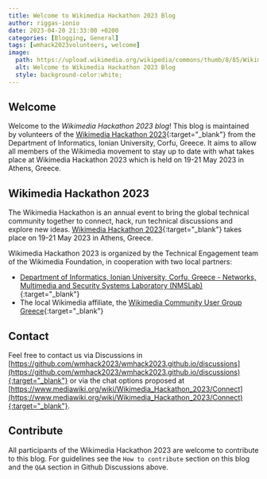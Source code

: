```yaml
---
title: Welcome to Wikimedia Hackathon 2023 Blog
author: riggas-ionio
date: 2023-04-20 21:33:00 +0200
categories: [Blogging, General]
tags: [wmhack2023volunteers, welcome]
image:
  path: https://upload.wikimedia.org/wikipedia/commons/thumb/8/85/Wikimedia_hackathon_mark_horizontal.svg/1200px-Wikimedia_hackathon_mark_horizontal.svg.png
  alt: Welcome to Wikimedia Hackathon 2023 Blog
  style: background-color:white;
---
```


## Welcome

Welcome to the _Wikimedia Hackathon 2023 blog_! This blog is maintained by volunteers of the [Wikimedia Hackathon 2023](https://www.mediawiki.org/wiki/Wikimedia_Hackathon_2023){:target="_blank"} from the Department of Informatics, Ionian University, Corfu, Greece. It aims to allow all members of the Wikimedia movement to stay up to date with what takes place at Wikimedia Hackathon 2023 which is held on 19-21 May 2023 in Athens, Greece.

## Wikimedia Hackathon 2023
The Wikimedia Hackathon is an annual event to bring the global technical community together to connect, hack, run technical discussions and explore new ideas. [Wikimedia Hackathon 2023](https://www.mediawiki.org/wiki/Wikimedia_Hackathon_2023){:target="_blank"} takes place on 19-21 May 2023 in Athens, Greece.

Wikimedia Hackathon 2023 is organized by the Technical Engagement team of the Wikimedia Foundation, in cooperation with two local partners:

* [Department of Informatics, Ionian University, Corfu, Greece - Networks, Multimedia and Security Systems Laboratory (NMSLab)](https://nmslab.di.ionio.gr){:target="_blank"}
* The local Wikimedia affiliate, the [Wikimedia Community User Group Greece](https://blog.wikimedia.gr/){:target="_blank"}

## Contact
Feel free to contact us via Discussions in [https://github.com/wmhack2023/wmhack2023.github.io/discussions](https://github.com/wmhack2023/wmhack2023.github.io/discussions){:target="_blank"} or via the chat options proposed at [https://www.mediawiki.org/wiki/Wikimedia_Hackathon_2023/Connect](https://www.mediawiki.org/wiki/Wikimedia_Hackathon_2023/Connect){:target="_blank"}.


## Contribute
All participants of the Wikimedia Hackathon 2023 are welcome to contribute to this blog.
For guidelines see the `How to contribute` section on this blog and the `Q&A` section in Github Discussions above.
